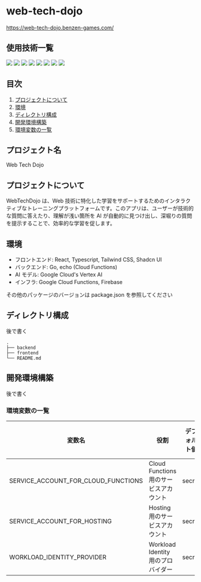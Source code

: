 # web-tech-dojo

https://web-tech-dojo.benzen-games.com/

<div id="top"></div>

## 使用技術一覧

<p style="display: inline">
  <!-- フロントエンド -->
  <img src="https://img.shields.io/badge/-React-20232A?style=for-the-badge&logo=react&logoColor=61DAFB">
  <img src="https://img.shields.io/badge/-TailwindCSS-000000.svg?logo=tailwindcss&style=for-the-badge">
  <img src="https://img.shields.io/badge/shadcn/ui-000000?style=for-the-badge&logo=shadcn/ui&logoColor=white">
  <img src="https://img.shields.io/badge/TypeScript-3178C6?style=for-the-badge&logo=typescript&logoColor=white">
  <!-- バックエンド -->
  <img src="https://img.shields.io/badge/Go-00ADD8?logo=Go&logoColor=white&style=for-the-badge">
  <!-- インフラ -->
  <img src="https://img.shields.io/badge/-Google%20Cloud%20Platform-4285F4?style=for-the-badge&logo=google%20cloud&logoColor=white">
  <img src="https://img.shields.io/badge/firebase-ffca28?style=for-the-badge&logo=firebase&logoColor=black">
  <!-- AI -->
  <img src="https://img.shields.io/badge/Google%20Gemini-886FBF?style=for-the-badge&logo=googlegemini&logoColor=fff">
</p>

## 目次

1. [プロジェクトについて](#プロジェクトについて)
2. [環境](#環境)
3. [ディレクトリ構成](#ディレクトリ構成)
4. [開発環境構築](#開発環境構築)
5. [環境変数の一覧](#環境変数の一覧)

## プロジェクト名

Web Tech Dojo

## プロジェクトについて

WebTechDojo は、Web 技術に特化した学習をサポートするためのインタラクティブなトレーニングプラットフォームです。このアプリは、ユーザーが技術的な質問に答えたり、理解が浅い箇所を AI が自動的に見つけ出し、深堀りの質問を提示することで、効率的な学習を促します。

## 環境

- フロントエンド: React, Typescript, Tailwind CSS, Shadcn UI
- バックエンド: Go, echo (Cloud Functions)
- AI モデル: Google Cloud's Vertex AI
- インフラ: Google Cloud Functions, Firebase

その他のパッケージのバージョンは package.json を参照してください

## ディレクトリ構成

後で書く

```
.
├── backend
├── frontend
└── README.md
```

## 開発環境構築

後で書く

### 環境変数の一覧

| 変数名                              | 役割                                   | デフォルト値 | DEV 環境での値 |
| ----------------------------------- | -------------------------------------- | ------------ | -------------- |
| SERVICE_ACCOUNT_FOR_CLOUD_FUNCTIONS | Cloud Functions 用のサービスアカウント | secret       |                |
| SERVICE_ACCOUNT_FOR_HOSTING         | Hosting 用のサービスアカウント         | secret       |                |
| WORKLOAD_IDENTITY_PROVIDER          | Workload Identity 用のプロバイダー     | secret       |                |
